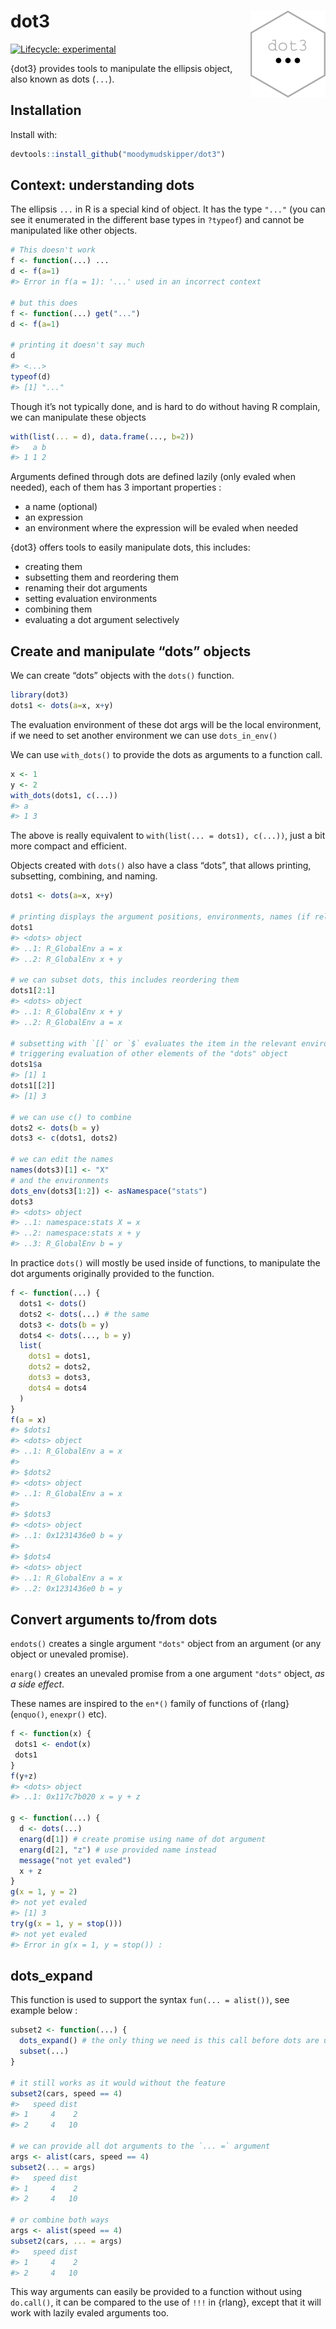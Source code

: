 
<!-- README.md is generated from README.Rmd. Please edit that file -->

# dot3 <img src="man/figures/logo.png" align="right" height="139" />

<!-- badges: start -->

[![Lifecycle:
experimental](https://img.shields.io/badge/lifecycle-experimental-orange.svg)](https://lifecycle.r-lib.org/articles/stages.html#experimental)
<!-- badges: end -->

{dot3} provides tools to manipulate the ellipsis object, also known as
dots (`...`).

## Installation

Install with:

``` r
devtools::install_github("moodymudskipper/dot3")
```

## Context: understanding dots

The ellipsis `...` in R is a special kind of object. It has the type
`"..."` (you can see it enumerated in the different base types in
`?typeof`) and cannot be manipulated like other objects.

``` r
# This doesn't work
f <- function(...) ...
d <- f(a=1)
#> Error in f(a = 1): '...' used in an incorrect context

# but this does
f <- function(...) get("...")
d <- f(a=1)

# printing it doesn't say much
d
#> <...>
typeof(d)
#> [1] "..."
```

Though it’s not typically done, and is hard to do without having R
complain, we can manipulate these objects

``` r
with(list(... = d), data.frame(..., b=2))
#>   a b
#> 1 1 2
```

Arguments defined through dots are defined lazily (only evaled when
needed), each of them has 3 important properties :

-   a name (optional)
-   an expression
-   an environment where the expression will be evaled when needed

{dot3} offers tools to easily manipulate dots, this includes:

-   creating them
-   subsetting them and reordering them
-   renaming their dot arguments
-   setting evaluation environments
-   combining them
-   evaluating a dot argument selectively

## Create and manipulate “dots” objects

We can create “dots” objects with the `dots()` function.

``` r
library(dot3)
dots1 <- dots(a=x, x+y)
```

The evaluation environment of these dot args will be the local
environment, if we need to set another environment we can use
`dots_in_env()`

We can use `with_dots()` to provide the dots as arguments to a function
call.

``` r
x <- 1
y <- 2
with_dots(dots1, c(...))
#> a   
#> 1 3
```

The above is really equivalent to `with(list(... = dots1), c(...))`,
just a bit more compact and efficient.

Objects created with `dots()` also have a class “dots”, that allows
printing, subsetting, combining, and naming.

``` r
dots1 <- dots(a=x, x+y)

# printing displays the argument positions, environments, names (if relevant), and expression 
dots1
#> <dots> object
#> ..1: R_GlobalEnv a = x
#> ..2: R_GlobalEnv x + y

# we can subset dots, this includes reordering them
dots1[2:1]
#> <dots> object
#> ..1: R_GlobalEnv x + y
#> ..2: R_GlobalEnv a = x

# subsetting with `[[` or `$` evaluates the item in the relevant environment, without
# triggering evaluation of other elements of the "dots" object
dots1$a
#> [1] 1
dots1[[2]]
#> [1] 3

# we can use c() to combine
dots2 <- dots(b = y)
dots3 <- c(dots1, dots2)

# we can edit the names
names(dots3)[1] <- "X"
# and the environments
dots_env(dots3[1:2]) <- asNamespace("stats")
dots3
#> <dots> object
#> ..1: namespace:stats X = x
#> ..2: namespace:stats x + y
#> ..3: R_GlobalEnv b = y
```

In practice `dots()` will mostly be used inside of functions, to
manipulate the dot arguments originally provided to the function.

``` r
f <- function(...) {
  dots1 <- dots()
  dots2 <- dots(...) # the same
  dots3 <- dots(b = y)
  dots4 <- dots(..., b = y)
  list(
    dots1 = dots1,
    dots2 = dots2,
    dots3 = dots3,
    dots4 = dots4
  )
}
f(a = x)
#> $dots1
#> <dots> object
#> ..1: R_GlobalEnv a = x
#> 
#> $dots2
#> <dots> object
#> ..1: R_GlobalEnv a = x
#> 
#> $dots3
#> <dots> object
#> ..1: 0x1231436e0 b = y
#> 
#> $dots4
#> <dots> object
#> ..1: R_GlobalEnv a = x
#> ..2: 0x1231436e0 b = y
```

## Convert arguments to/from dots

`endots()` creates a single argument `"dots"` object from an argument
(or any object or unevaled promise).

`enarg()` creates an unevaled promise from a one argument `"dots"`
object, *as a side effect*.

These names are inspired to the `en*()` family of functions of {rlang}
(`enquo()`, `enexpr()` etc).

``` r
f <- function(x) {
 dots1 <- endot(x)
 dots1
}
f(y+z)
#> <dots> object
#> ..1: 0x117c7b020 x = y + z

g <- function(...) {
  d <- dots(...)
  enarg(d[1]) # create promise using name of dot argument
  enarg(d[2], "z") # use provided name instead
  message("not yet evaled")
  x + z
}
g(x = 1, y = 2)
#> not yet evaled
#> [1] 3
try(g(x = 1, y = stop()))
#> not yet evaled
#> Error in g(x = 1, y = stop()) :
```

## dots_expand

This function is used to support the syntax `fun(... = alist())`, see
example below :

``` r
subset2 <- function(...) {
  dots_expand() # the only thing we need is this call before dots are used in the function
  subset(...)
}

# it still works as it would without the feature
subset2(cars, speed == 4)
#>   speed dist
#> 1     4    2
#> 2     4   10

# we can provide all dot arguments to the `... =` argument
args <- alist(cars, speed == 4)
subset2(... = args)
#>   speed dist
#> 1     4    2
#> 2     4   10

# or combine both ways
args <- alist(speed == 4)
subset2(cars, ... = args)
#>   speed dist
#> 1     4    2
#> 2     4   10
```

This way arguments can easily be provided to a function without using
`do.call()`, it can be compared to the use of `!!!` in {rlang}, except
that it will work with lazily evaled arguments too.
